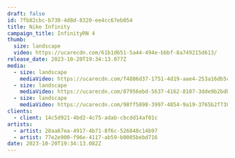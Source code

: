 ```yaml
---
draft: false
id: 7fb82cbc-b730-4d8d-8320-ee4cc67eb054
title: Nike Infinity
campaign_title: I﻿nfinityRN 4
thumb:
  size: landscape
  video: https://ucarecdn.com/61b1d651-5a44-494e-bbbf-8a749215d613/
release_date: 2023-10-20T19:34:13.077Z
media:
  - size: landscape
    mediaVideo: https://ucarecdn.com/f4886d37-1751-4d19-aae4-253a16db5c6a/
  - size: landscape
    mediaVideo: https://ucarecdn.com/87956ebd-5637-4162-8107-3dde9b2bdbad/
  - size: landscape
    mediaVideo: https://ucarecdn.com/98ff5898-3997-4854-9a19-3765b2f73856/
clients:
  - client: 14c5d921-4bd2-4c75-adab-cbcdd14af01c
artists:
  - artist: 28aa67ea-4917-4b71-8f6c-526848c14b97
  - artist: 77e2e900-f96e-4117-ab59-b0005bebd716
date: 2023-10-20T19:34:13.082Z
---
```

